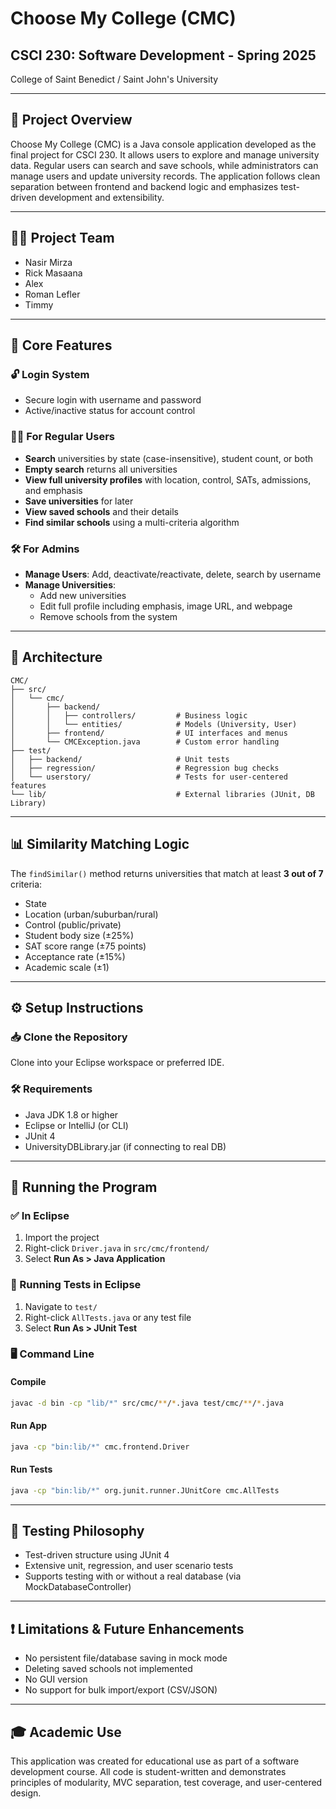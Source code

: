 # Choose My College (CMC)

## CSCI 230: Software Development - Spring 2025
College of Saint Benedict / Saint John's University

---

## 📄 Project Overview
Choose My College (CMC) is a Java console application developed as the final project for CSCI 230. It allows users to explore and manage university data. Regular users can search and save schools, while administrators can manage users and update university records. The application follows clean separation between frontend and backend logic and emphasizes test-driven development and extensibility.

---

## 👨‍💻 Project Team
- Nasir Mirza
- Rick Masaana
- Alex
- Roman Lefler
- Timmy

---

## 🎯 Core Features

### 🔓 Login System
- Secure login with username and password
- Active/inactive status for account control

### 🧑‍🎓 For Regular Users
- **Search** universities by state (case-insensitive), student count, or both
- **Empty search** returns all universities
- **View full university profiles** with location, control, SATs, admissions, and emphasis
- **Save universities** for later
- **View saved schools** and their details
- **Find similar schools** using a multi-criteria algorithm

### 🛠️ For Admins
- **Manage Users**: Add, deactivate/reactivate, delete, search by username
- **Manage Universities**:
  - Add new universities
  - Edit full profile including emphasis, image URL, and webpage
  - Remove schools from the system

---

## 🧠 Architecture
```
CMC/
├── src/
│   └── cmc/
│       ├── backend/
│       │   ├── controllers/         # Business logic
│       │   └── entities/            # Models (University, User)
│       ├── frontend/                # UI interfaces and menus
│       └── CMCException.java        # Custom error handling
├── test/
│   ├── backend/                     # Unit tests
│   ├── regression/                  # Regression bug checks
│   └── userstory/                   # Tests for user-centered features
└── lib/                             # External libraries (JUnit, DB Library)
```

---

## 📊 Similarity Matching Logic
The `findSimilar()` method returns universities that match at least **3 out of 7** criteria:
- State
- Location (urban/suburban/rural)
- Control (public/private)
- Student body size (±25%)
- SAT score range (±75 points)
- Acceptance rate (±15%)
- Academic scale (±1)

---

## ⚙️ Setup Instructions

### 📥 Clone the Repository
Clone into your Eclipse workspace or preferred IDE.

### 🛠 Requirements
- Java JDK 1.8 or higher
- Eclipse or IntelliJ (or CLI)
- JUnit 4
- UniversityDBLibrary.jar (if connecting to real DB)

---

## 🧪 Running the Program

### ✅ In Eclipse
1. Import the project
2. Right-click `Driver.java` in `src/cmc/frontend/`
3. Select **Run As > Java Application**

### 🧪 Running Tests in Eclipse
1. Navigate to `test/`
2. Right-click `AllTests.java` or any test file
3. Select **Run As > JUnit Test**

### 🖥️ Command Line
#### Compile
```bash
javac -d bin -cp "lib/*" src/cmc/**/*.java test/cmc/**/*.java
```
#### Run App
```bash
java -cp "bin:lib/*" cmc.frontend.Driver
```
#### Run Tests
```bash
java -cp "bin:lib/*" org.junit.runner.JUnitCore cmc.AllTests
```

---

## 🧪 Testing Philosophy
- Test-driven structure using JUnit 4
- Extensive unit, regression, and user scenario tests
- Supports testing with or without a real database (via MockDatabaseController)

---

## ❗ Limitations & Future Enhancements
- No persistent file/database saving in mock mode
- Deleting saved schools not implemented
- No GUI version
- No support for bulk import/export (CSV/JSON)

---

## 🎓 Academic Use
This application was created for educational use as part of a software development course. All code is student-written and demonstrates principles of modularity, MVC separation, test coverage, and user-centered design.




